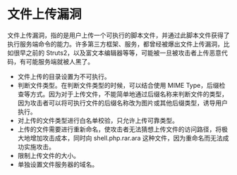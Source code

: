 # 文件上传漏洞

文件上传漏洞，指的是用户上传一个可执行的脚本文件，并通过此脚本文件获得了执行服务端命令的能力。许多第三方框架、服务，都曾经被爆出文件上传漏洞，比如很早之前的 Struts2，以及富文本编辑器等等，可能被一旦被攻击者上传恶意代码，有可能服务端就被人黑了。

- 文件上传的目录设置为不可执行。
- 判断文件类型。在判断文件类型的时候，可以结合使用 MIME Type，后缀检查等方式。因为对于上传文件，不能简单地通过后缀名称来判断文件的类型，因为攻击者可以将可执行文件的后缀名称改为图片或其他后缀类型，诱导用户执行。
- 对上传的文件类型进行白名单校验，只允许上传可靠类型。
- 上传的文件需要进行重新命名，使攻击者无法猜想上传文件的访问路径，将极大地增加攻击成本，同时向 shell.php.rar.ara 这种文件，因为重命名而无法成功实施攻击。
- 限制上传文件的大小。
- 单独设置文件服务器的域名。
